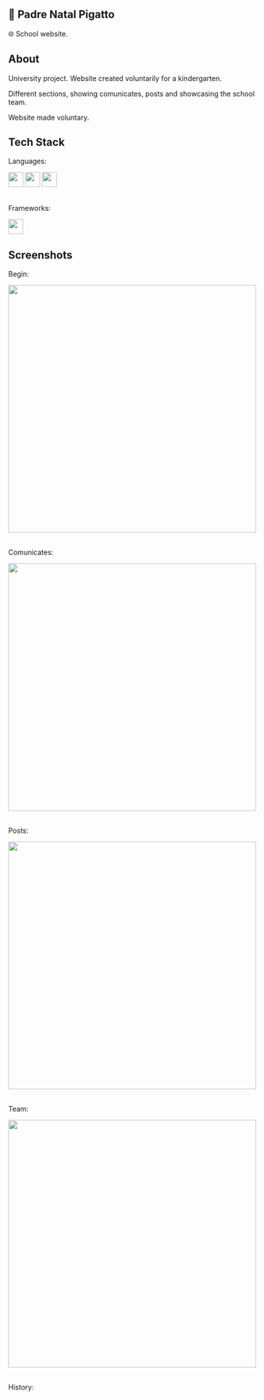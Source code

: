 ## 🏫 Padre Natal Pigatto

🌐 School website.

## About

University project. Website created voluntarily for a kindergarten.

Different sections, showing comunicates, posts and showcasing the school team.

Website made voluntary.

## Tech Stack

Languages:
<div>
    <img width="30px" src="https://cdn.jsdelivr.net/gh/devicons/devicon@latest/icons/html5/html5-original.svg" />
    <img width="30px" src="https://cdn.jsdelivr.net/gh/devicons/devicon@latest/icons/css3/css3-original.svg" />
    <img width="30px" src="https://cdn.jsdelivr.net/gh/devicons/devicon@latest/icons/javascript/javascript-original.svg" />
</div>

<br>

Frameworks:
<div>
    <img width="30px" src="https://cdn.jsdelivr.net/gh/devicons/devicon@latest/icons/tailwindcss/tailwindcss-original.svg" />
</div>

## Screenshots

Begin:
<div>
    <img width="500px" src="https://cdn.jsdelivr.net/gh/augvic/augvic@latest/screenshots/padre-natal-pigatto/1.png" />
</div>

<br>

Comunicates:
<div>
    <img width="500px" src="https://cdn.jsdelivr.net/gh/augvic/augvic@latest/screenshots/padre-natal-pigatto/2.png" />
</div>

<br>

Posts:
<div>
    <img width="500px" src="https://cdn.jsdelivr.net/gh/augvic/augvic@latest/screenshots/padre-natal-pigatto/3.png" />
</div>

<br>

Team:
<div>
    <img width="500px" src="https://cdn.jsdelivr.net/gh/augvic/augvic@latest/screenshots/padre-natal-pigatto/4.png" />
</div>

<br>

History:
<div>
    <img width="500px" src="https://cdn.jsdelivr.net/gh/augvic/augvic@latest/screenshots/padre-natal-pigatto/5.png />
</div>

<br>

